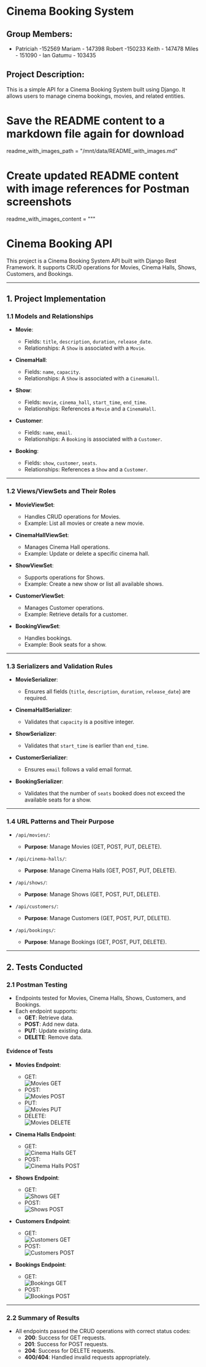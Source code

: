 # Cinema Booking System

## Group Members:

- Patriciah -152569 Mariam - 147398 Robert -150233 Keith - 147478 Miles - 151090 - Ian Gatumu - 103435

## Project Description:

This is a simple API for a Cinema Booking System built using Django. It allows users to manage cinema bookings, movies, and related entities.

# Save the README content to a markdown file again for download

readme_with_images_path = "/mnt/data/README_with_images.md"

# Create updated README content with image references for Postman screenshots

readme_with_images_content = """

# Cinema Booking API

This project is a Cinema Booking System API built with Django Rest Framework. It supports CRUD operations for Movies, Cinema Halls, Shows, Customers, and Bookings.

---

## 1. Project Implementation

### 1.1 Models and Relationships

- **Movie**:

  - Fields: `title`, `description`, `duration`, `release_date`.
  - Relationships: A `Show` is associated with a `Movie`.

- **CinemaHall**:

  - Fields: `name`, `capacity`.
  - Relationships: A `Show` is associated with a `CinemaHall`.

- **Show**:

  - Fields: `movie`, `cinema_hall`, `start_time`, `end_time`.
  - Relationships: References a `Movie` and a `CinemaHall`.

- **Customer**:

  - Fields: `name`, `email`.
  - Relationships: A `Booking` is associated with a `Customer`.

- **Booking**:
  - Fields: `show`, `customer`, `seats`.
  - Relationships: References a `Show` and a `Customer`.

---

### 1.2 Views/ViewSets and Their Roles

- **MovieViewSet**:

  - Handles CRUD operations for Movies.
  - Example: List all movies or create a new movie.

- **CinemaHallViewSet**:

  - Manages Cinema Hall operations.
  - Example: Update or delete a specific cinema hall.

- **ShowViewSet**:

  - Supports operations for Shows.
  - Example: Create a new show or list all available shows.

- **CustomerViewSet**:

  - Manages Customer operations.
  - Example: Retrieve details for a customer.

- **BookingViewSet**:
  - Handles bookings.
  - Example: Book seats for a show.

---

### 1.3 Serializers and Validation Rules

- **MovieSerializer**:

  - Ensures all fields (`title`, `description`, `duration`, `release_date`) are required.

- **CinemaHallSerializer**:

  - Validates that `capacity` is a positive integer.

- **ShowSerializer**:

  - Validates that `start_time` is earlier than `end_time`.

- **CustomerSerializer**:

  - Ensures `email` follows a valid email format.

- **BookingSerializer**:
  - Validates that the number of `seats` booked does not exceed the available seats for a show.

---

### 1.4 URL Patterns and Their Purpose

- `/api/movies/`:

  - **Purpose**: Manage Movies (GET, POST, PUT, DELETE).

- `/api/cinema-halls/`:

  - **Purpose**: Manage Cinema Halls (GET, POST, PUT, DELETE).

- `/api/shows/`:

  - **Purpose**: Manage Shows (GET, POST, PUT, DELETE).

- `/api/customers/`:

  - **Purpose**: Manage Customers (GET, POST, PUT, DELETE).

- `/api/bookings/`:
  - **Purpose**: Manage Bookings (GET, POST, PUT, DELETE).

---

## 2. Tests Conducted

### 2.1 Postman Testing

- Endpoints tested for Movies, Cinema Halls, Shows, Customers, and Bookings.
- Each endpoint supports:
  - **GET**: Retrieve data.
  - **POST**: Add new data.
  - **PUT**: Update existing data.
  - **DELETE**: Remove data.

#### Evidence of Tests

- **Movies Endpoint**:

  - GET:  
    ![Movies GET](postman_screenshots/screenshot_1.png)
  - POST:  
    ![Movies POST](postman_screenshots/screenshot_2.png)
  - PUT:  
    ![Movies PUT](postman_screenshots/screenshot_3.png)
  - DELETE:  
    ![Movies DELETE](postman_screenshots/screenshot_4.png)

- **Cinema Halls Endpoint**:

  - GET:  
    ![Cinema Halls GET](postman_screenshots/screenshot_5.png)
  - POST:  
    ![Cinema Halls POST](postman_screenshots/screenshot_6.png)

- **Shows Endpoint**:

  - GET:  
    ![Shows GET](postman_screenshots/screenshot_7.png)
  - POST:  
    ![Shows POST](postman_screenshots/screenshot_8.png)

- **Customers Endpoint**:

  - GET:  
    ![Customers GET](postman_screenshots/screenshot_9.png)
  - POST:  
    ![Customers POST](postman_screenshots/screenshot_10.png)

- **Bookings Endpoint**:
  - GET:  
    ![Bookings GET](postman_screenshots/screenshot_11.png)
  - POST:  
    ![Bookings POST](postman_screenshots/screenshot_12.png)

---

### 2.2 Summary of Results

- All endpoints passed the CRUD operations with correct status codes:
  - **200**: Success for GET requests.
  - **201**: Success for POST requests.
  - **204**: Success for DELETE requests.
  - **400/404**: Handled invalid requests appropriately.
